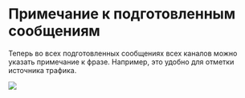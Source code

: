 # Примечание к подготовленным сообщениям

Теперь во всех подготовленных сообщениях всех каналов можно указать примечание к фразе. Например, это удобно для отметки источника трафика.

![](../../.gitbook/assets/JNYW-zQZAg4.jpg)
